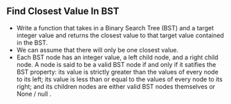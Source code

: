 ## Find Closest Value In BST

- Write a function that takes in a Binary Search Tree (BST) and a target integer value and returns the closest value to that target value contained in the BST.
- We can assume that there will only be one closest value.
- Each BST node has an integer value, a left child node, and a right child node. A node is said to be a valid BST node if and only if it satifies the BST property: its value is strictly greater than the values of every node to its left; its value is less than or equal to the values of every node to its right; and its children nodes are either valid BST nodes themselves or None / null .